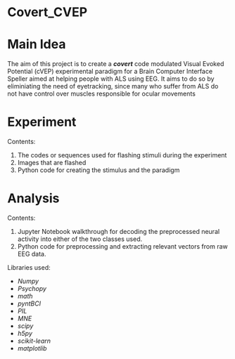 # Covert_CVEP

# Main Idea
The aim of this project is to create a **_covert_** code modulated Visual Evoked Potential (cVEP) experimental paradigm for a Brain Computer Interface Speller aimed at helping people with ALS using EEG. 
It aims to do so by eliminiating the need of eyetracking, since many who suffer from ALS do not have control over muscles responsible for ocular movements

# Experiment
Contents:
1. The codes or sequences used for flashing stimuli during the experiment
2. Images that are flashed
3. Python code for creating the stimulus and the paradigm


# Analysis
Contents:
1. Jupyter Notebook walkthrough for decoding the preprocessed neural activity into either of the two classes used.
2. Python code for preprocessing and extracting relevant vectors from raw EEG data.

Libraries used:
- *Numpy*
- *Psychopy*
- *math*
- *pyntBCI*
- *PIL*
- *MNE*
- *scipy*
- *h5py*
- *scikit-learn*
- *matplotlib*

